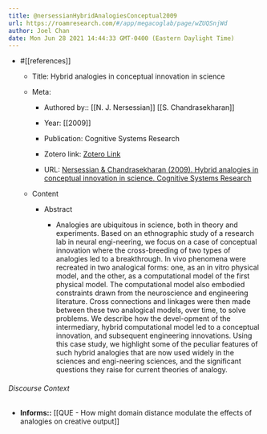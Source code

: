 ```yaml
---
title: @nersessianHybridAnalogiesConceptual2009
url: https://roamresearch.com/#/app/megacoglab/page/wZUQSnjWd
author: Joel Chan
date: Mon Jun 28 2021 14:44:33 GMT-0400 (Eastern Daylight Time)
---
```


- #[[references]]

    - Title: Hybrid analogies in conceptual innovation in science

    - Meta:

        - Authored by:: [[N. J. Nersessian]] [[S. Chandrasekharan]]

        - Year: [[2009]]

        - Publication: Cognitive Systems Research

        - Zotero link: [Zotero Link](zotero://select/items/7_ZUPLJ6UR)

        - URL: [Nersessian & Chandrasekharan (2009). Hybrid analogies in conceptual innovation in science. Cognitive Systems Research](https://www.sciencedirect.com/science/article/pii/S1389041709000035)

    - Content

        - Abstract

            - Analogies are ubiquitous in science, both in theory and experiments. Based on an ethnographic study of a research lab in neural engi-neering, we focus on a case of conceptual innovation where the cross-breeding of two types of analogies led to a breakthrough. In vivo phenomena were recreated in two analogical forms: one, as an in vitro physical model, and the other, as a computational model of the first physical model. The computational model also embodied constraints drawn from the neuroscience and engineering literature. Cross connections and linkages were then made between these two analogical models, over time, to solve problems. We describe how the devel-opment of the intermediary, hybrid computational model led to a conceptual innovation, and subsequent engineering innovations. Using this case study, we highlight some of the peculiar features of such hybrid analogies that are now used widely in the sciences and engi-neering sciences, and the significant questions they raise for current theories of analogy.

###### Discourse Context

- **Informs::** [[QUE - How might domain distance modulate the effects of analogies on creative output]]
